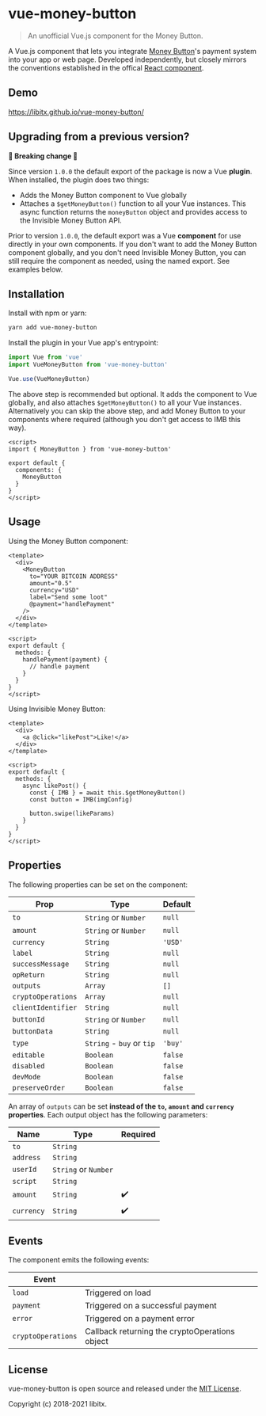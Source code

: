 # vue-money-button

> An unofficial Vue.js component for the Money Button.

A Vue.js component that lets you integrate [Money Button](https://www.moneybutton.com/)'s
payment system into your app or web page. Developed independently, but closely
mirrors the conventions established in the offical [React component](https://github.com/moneybutton/react-money-button).

## Demo

https://libitx.github.io/vue-money-button/

## Upgrading from a previous version?

**🚨 Breaking change 🚨**

Since version `1.0.0` the default export of the package is now a Vue **plugin**.
When installed, the plugin does two things:

* Adds the Money Button component to Vue globally
* Attaches a `$getMoneyButton()` function to all your Vue instances. This async
function returns the `moneyButton` object and provides access to the Invisible
Money Button API.

Prior to version `1.0.0`, the default export was a Vue **component** for use
directly in your own components. If you don't want to add the Money Button
component globally, and you don't need Invisible Money Button, you can still
require the component as needed, using the named export. See examples below.

## Installation

Install with npm or yarn:

```sh
yarn add vue-money-button
```

Install the plugin in your Vue app's entrypoint:

```javascript
import Vue from 'vue'
import VueMoneyButton from 'vue-money-button'

Vue.use(VueMoneyButton)
```

The above step is recommended but optional. It adds the component to Vue globally,
and also attaches `$getMoneyButton()` to all your Vue instances. Alternatively
you can skip the above step, and add Money Button to your components where
required (although you don't get access to IMB this way).

```vue
<script>
import { MoneyButton } from 'vue-money-button'

export default {
  components: {
    MoneyButton
  }
}
</script>
```

## Usage

Using the Money Button component:

```vue
<template>
  <div>
    <MoneyButton
      to="YOUR BITCOIN ADDRESS"
      amount="0.5"
      currency="USD"
      label="Send some loot"
      @payment="handlePayment"
    />
  </div>
</template>

<script>
export default {
  methods: {
    handlePayment(payment) {
      // handle payment
    }
  }
}
</script>
```

Using Invisible Money Button:

```vue
<template>
  <div>
    <a @click="likePost">Like!</a>
  </div>
</template>

<script>
export default {
  methods: {
    async likePost() {
      const { IMB } = await this.$getMoneyButton()
      const button = IMB(imgConfig)

      button.swipe(likeParams)
    }
  }
}
</script>
```

## Properties

The following properties can be set on the component:

| Prop          | Type                      | Default |
|---------------|---------------------------|---------|
| `to`          | `String` or `Number`      | `null`  |
| `amount`      | `String` or `Number`      | `null`  |
| `currency`    | `String`                  | `'USD'` |
| `label`       | `String`                  | `null`  |
| `successMessage` | `String`               | `null`  |
| `opReturn`    | `String`                  | `null`  |
| `outputs`     | `Array`                   | `[]`    |
| `cryptoOperations` | `Array`              | `null`  |
| `clientIdentifier` | `String`             | `null`  |
| `buttonId`    | `String` or `Number`      | `null`  |
| `buttonData`  | `String`                  | `null`  |
| `type`        | `String` - `buy` or `tip` | `'buy'` |
| `editable`    | `Boolean`                 | `false` |
| `disabled`    | `Boolean`                 | `false` |
| `devMode`     | `Boolean`                 | `false` |
| `preserveOrder` | `Boolean`               | `false` |

An array of `outputs` can be set **instead of the `to`, `amount` and `currency` properties**.
Each output object has the following parameters:

| Name         | Type                      | Required           |
|--------------|---------------------------|--------------------|
| `to`         | `String`                  |                    |
| `address`    | `String`                  |                    |
| `userId`     | `String` or `Number`      |                    |
| `script`     | `String`                  |                    |
| `amount`     | `String`                  | :heavy_check_mark: |
| `currency`   | `String`                  | :heavy_check_mark: |


## Events

The component emits the following events:

| Event     |                                   |
|-----------|-----------------------------------|
| `load`    | Triggered on load                 |
| `payment` | Triggered on a successful payment |
| `error`   | Triggered on a payment error      |
| `cryptoOperations` | Callback returning the cryptoOperations object |

## License

vue-money-button is open source and released under the [MIT License](license.md).

Copyright (c) 2018-2021 libitx.
